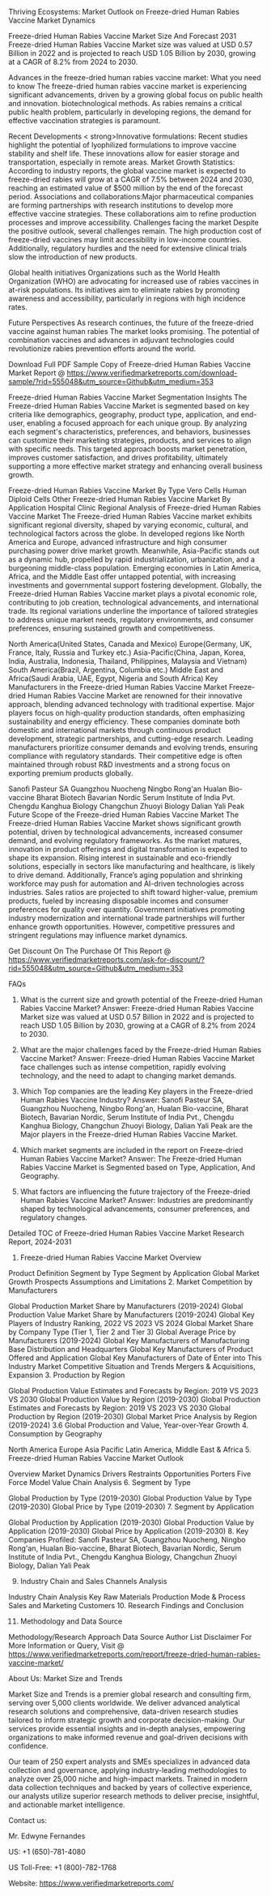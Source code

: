 Thriving Ecosystems: Market Outlook on Freeze-dried Human Rabies Vaccine Market Dynamics


Freeze-dried Human Rabies Vaccine Market Size And Forecast 2031
Freeze-dried Human Rabies Vaccine Market size was valued at USD 0.57 Billion in 2022 and is projected to reach USD 1.05 Billion by 2030, growing at a CAGR of 8.2% from 2024 to 2030.

Advances in the freeze-dried human rabies vaccine market: What you need to know
The freeze-dried human rabies vaccine market is experiencing significant advancements, driven by a growing global focus on public health and innovation. biotechnological methods. As rabies remains a critical public health problem, particularly in developing regions, the demand for effective vaccination strategies is paramount.

Recent Developments
< strong>Innovative formulations: Recent studies highlight the potential of lyophilized formulations to improve vaccine stability and shelf life. These innovations allow for easier storage and transportation, especially in remote areas.
Market Growth Statistics: According to industry reports, the global vaccine market is expected to freeze-dried rabies will grow at a CAGR of 7.5% between 2024 and 2030, reaching an estimated value of $500 million by the end of the forecast period.
Associations and collaborations:Major pharmaceutical companies are forming partnerships with research institutions to develop more effective vaccine strategies. These collaborations aim to refine production processes and improve accessibility.
Challenges facing the market
Despite the positive outlook, several challenges remain. The high production cost of freeze-dried vaccines may limit accessibility in low-income countries. Additionally, regulatory hurdles and the need for extensive clinical trials slow the introduction of new products.

Global health initiatives
Organizations such as the World Health Organization (WHO) are advocating for increased use of rabies vaccines in at-risk populations. Its initiatives aim to eliminate rabies by promoting awareness and accessibility, particularly in regions with high incidence rates.

Future Perspectives
As research continues, the future of the freeze-dried vaccine against human rabies The market looks promising. The potential of combination vaccines and advances in adjuvant technologies could revolutionize rabies prevention efforts around the world.

Download Full PDF Sample Copy of Freeze-dried Human Rabies Vaccine Market Report @ https://www.verifiedmarketreports.com/download-sample/?rid=555048&utm_source=Github&utm_medium=353

Freeze-dried Human Rabies Vaccine Market Segmentation Insights
The Freeze-dried Human Rabies Vaccine Market is segmented based on key criteria like demographics, geography, product type, application, and end-user, enabling a focused approach for each unique group. By analyzing each segment's characteristics, preferences, and behaviors, businesses can customize their marketing strategies, products, and services to align with specific needs. This targeted approach boosts market penetration, improves customer satisfaction, and drives profitability, ultimately supporting a more effective market strategy and enhancing overall business growth.

Freeze-dried Human Rabies Vaccine Market By Type
Vero Cells
Human Diploid Cells
Other
Freeze-dried Human Rabies Vaccine Market By Application
Hospital
Clinic
Regional Analysis of Freeze-dried Human Rabies Vaccine Market
The Freeze-dried Human Rabies Vaccine market exhibits significant regional diversity, shaped by varying economic, cultural, and technological factors across the globe. In developed regions like North America and Europe, advanced infrastructure and high consumer purchasing power drive market growth. Meanwhile, Asia-Pacific stands out as a dynamic hub, propelled by rapid industrialization, urbanization, and a burgeoning middle-class population. Emerging economies in Latin America, Africa, and the Middle East offer untapped potential, with increasing investments and governmental support fostering development. Globally, the Freeze-dried Human Rabies Vaccine market plays a pivotal economic role, contributing to job creation, technological advancements, and international trade. Its regional variations underline the importance of tailored strategies to address unique market needs, regulatory environments, and consumer preferences, ensuring sustained growth and competitiveness.

North America(United States, Canada and Mexico)
Europe(Germany, UK, France, Italy, Russia and Turkey etc.)
Asia-Pacific(China, Japan, Korea, India, Australia, Indonesia, Thailand, Philippines, Malaysia and Vietnam)
South America(Brazil, Argentina, Columbia etc.)
Middle East and Africa(Saudi Arabia, UAE, Egypt, Nigeria and South Africa)
Key Manufacturers in the Freeze-dried Human Rabies Vaccine Market
Freeze-dried Human Rabies Vaccine Market are renowned for their innovative approach, blending advanced technology with traditional expertise. Major players focus on high-quality production standards, often emphasizing sustainability and energy efficiency. These companies dominate both domestic and international markets through continuous product development, strategic partnerships, and cutting-edge research. Leading manufacturers prioritize consumer demands and evolving trends, ensuring compliance with regulatory standards. Their competitive edge is often maintained through robust R&D investments and a strong focus on exporting premium products globally.

Sanofi Pasteur SA
Guangzhou Nuocheng
Ningbo Rong'an
Hualan Bio-vaccine
Bharat Biotech
Bavarian Nordic
Serum Institute of India Pvt.
Chengdu Kanghua Biology
Changchun Zhuoyi Biology
Dalian Yali Peak
Future Scope of the Freeze-dried Human Rabies Vaccine Market
The Freeze-dried Human Rabies Vaccine Market shows significant growth potential, driven by technological advancements, increased consumer demand, and evolving regulatory frameworks. As the market matures, innovation in product offerings and digital transformation is expected to shape its expansion. Rising interest in sustainable and eco-friendly solutions, especially in sectors like manufacturing and healthcare, is likely to drive demand. Additionally, France’s aging population and shrinking workforce may push for automation and AI-driven technologies across industries. Sales ratios are projected to shift toward higher-value, premium products, fueled by increasing disposable incomes and consumer preferences for quality over quantity. Government initiatives promoting industry modernization and international trade partnerships will further enhance growth opportunities. However, competitive pressures and stringent regulations may influence market dynamics.

Get Discount On The Purchase Of This Report @ https://www.verifiedmarketreports.com/ask-for-discount/?rid=555048&utm_source=Github&utm_medium=353

FAQs
1. What is the current size and growth potential of the Freeze-dried Human Rabies Vaccine Market?
Answer: Freeze-dried Human Rabies Vaccine Market size was valued at USD 0.57 Billion in 2022 and is projected to reach USD 1.05 Billion by 2030, growing at a CAGR of 8.2% from 2024 to 2030.

2. What are the major challenges faced by the Freeze-dried Human Rabies Vaccine Market?
Answer: Freeze-dried Human Rabies Vaccine Market face challenges such as intense competition, rapidly evolving technology, and the need to adapt to changing market demands.

3. Which Top companies are the leading Key players in the Freeze-dried Human Rabies Vaccine Industry?
Answer: Sanofi Pasteur SA, Guangzhou Nuocheng, Ningbo Rong'an, Hualan Bio-vaccine, Bharat Biotech, Bavarian Nordic, Serum Institute of India Pvt., Chengdu Kanghua Biology, Changchun Zhuoyi Biology, Dalian Yali Peak are the Major players in the Freeze-dried Human Rabies Vaccine Market.

4. Which market segments are included in the report on Freeze-dried Human Rabies Vaccine Market?
Answer: The Freeze-dried Human Rabies Vaccine Market is Segmented based on Type, Application, And Geography.

5. What factors are influencing the future trajectory of the Freeze-dried Human Rabies Vaccine Market?
Answer: Industries are predominantly shaped by technological advancements, consumer preferences, and regulatory changes.

Detailed TOC of Freeze-dried Human Rabies Vaccine Market Research Report, 2024-2031
1. Freeze-dried Human Rabies Vaccine Market Overview

Product Definition
Segment by Type
Segment by Application
Global Market Growth Prospects
Assumptions and Limitations
2. Market Competition by Manufacturers

Global Production Market Share by Manufacturers (2019-2024)
Global Production Value Market Share by Manufacturers (2019-2024)
Global Key Players of Industry Ranking, 2022 VS 2023 VS 2024
Global Market Share by Company Type (Tier 1, Tier 2 and Tier 3)
Global Average Price by Manufacturers (2019-2024)
Global Key Manufacturers of Manufacturing Base Distribution and Headquarters
Global Key Manufacturers of Product Offered and Application
Global Key Manufacturers of Date of Enter into This Industry
Market Competitive Situation and Trends
Mergers & Acquisitions, Expansion
3. Production by Region

Global Production Value Estimates and Forecasts by Region: 2019 VS 2023 VS 2030
Global Production Value by Region (2019-2030)
Global Production Estimates and Forecasts by Region: 2019 VS 2023 VS 2030
Global Production by Region (2019-2030)
Global Market Price Analysis by Region (2019-2024) 3.6 Global Production and Value, Year-over-Year Growth
4. Consumption by Geography

North America
Europe
Asia Pacific
Latin America, Middle East & Africa
5. Freeze-dried Human Rabies Vaccine Market Outlook

Overview
Market Dynamics
Drivers
Restraints
Opportunities
Porters Five Force Model
Value Chain Analysis 
6. Segment by Type

Global Production by Type (2019-2030)
Global Production Value by Type (2019-2030)
Global Price by Type (2019-2030)
7. Segment by Application

Global Production by Application (2019-2030)
Global Production Value by Application (2019-2030)
Global Price by Application (2019-2030)
8. Key Companies Profiled: Sanofi Pasteur SA, Guangzhou Nuocheng, Ningbo Rong'an, Hualan Bio-vaccine, Bharat Biotech, Bavarian Nordic, Serum Institute of India Pvt., Chengdu Kanghua Biology, Changchun Zhuoyi Biology, Dalian Yali Peak

9. Industry Chain and Sales Channels Analysis

Industry Chain Analysis
Key Raw Materials
Production Mode & Process
Sales and Marketing
Customers
10. Research Findings and Conclusion

11. Methodology and Data Source

Methodology/Research Approach
Data Source
Author List
Disclaimer
For More Information or Query, Visit @ https://www.verifiedmarketreports.com/report/freeze-dried-human-rabies-vaccine-market/

About Us: Market Size and Trends

Market Size and Trends is a premier global research and consulting firm, serving over 5,000 clients worldwide. We deliver advanced analytical research solutions and comprehensive, data-driven research studies tailored to inform strategic growth and corporate decision-making. Our services provide essential insights and in-depth analyses, empowering organizations to make informed revenue and goal-driven decisions with confidence.

Our team of 250 expert analysts and SMEs specializes in advanced data collection and governance, applying industry-leading methodologies to analyze over 25,000 niche and high-impact markets. Trained in modern data collection techniques and backed by years of collective experience, our analysts utilize superior research methods to deliver precise, insightful, and actionable market intelligence.

Contact us:

Mr. Edwyne Fernandes

US: +1 (650)-781-4080

US Toll-Free: +1 (800)-782-1768

Website: https://www.verifiedmarketreports.com/
